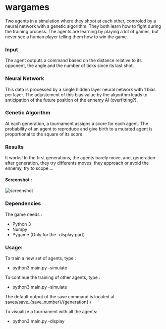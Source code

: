 # wargames

Two agents in a simulation where they shoot at each other, controled by a neural network with a genetic algorithm.
They both learn how to fight during the training process. The agents are learning by playing a lot of games, but never see a human player telling them how to win the game.



### Input
The agent outputs a command based on the distance relative to its opponent, the angle and the number of ticks since its last shot.

### Neural Network
This data is processed by a single hidden layer neural network with 1 bias per layer. The adjustement of this bias value by the algorithm leads to anticipation of the future position of the ennemy AI (overfitting?).

### Genetic Algorithm
At each generation, a tournament assigns a score for each agent.
The probability of an agent to reproduce and give birth to a mutated agent is proportional to the square of its score.

### Results
It works! In the first generations, the agents barely move, and, generation after generation, they try differents moves: they approach or avoid the ennemy, try to scope ...

#### Screenshot :
![screenshot](https://i.imgur.com/86Tvkys.png)


### Dependencies
The game needs : 
- Python 3
- Numpy
- Pygame (Only for the -display part)

### Usage:
To train a new set of agents, type : 

* python3 main.py -simulate 

To continue the training of other agents, type : 

* python3 main.py -simulate <path to agent>

The default output of the save command is located at saves/save_{save_number}/{generation} \

To visualize a tournament with all the agents: 

 * python3 main.py -display <path to agents>
